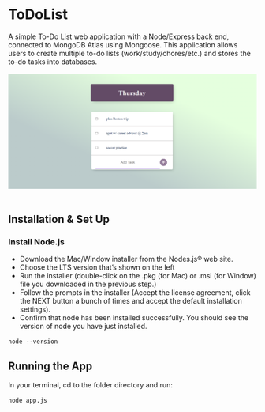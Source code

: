 # ToDoList
A simple To-Do List web application with a Node/Express back end, connected to MongoDB Atlas using Mongoose. This application allows users to create multiple to-do lists (work/study/chores/etc.) and stores the to-do tasks into databases.
<br><br>
![image](todolist-preview.png)
<br><br>
## Installation & Set Up
### Install Node.js
* Download the Mac/Window installer from the Nodes.js® web site.
* Choose the LTS version that’s shown on the left
* Run the installer (double-click on the .pkg (for Mac) or .msi (for Window) file you downloaded in the previous step.)
* Follow the prompts in the installer (Accept the license agreement, click the NEXT button a bunch of times and accept the default installation settings).
* Confirm that node has been installed successfully. You should see the version of node you have just installed.
```
node --version
```
## Running the App
In your terminal, cd to the folder directory and run: 
```
node app.js
```


